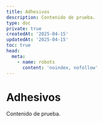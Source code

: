 ```yaml
---
title: Adhesivos
description: Contenido de prueba.
type: doc
private: true
createdAt: '2025-04-15'
updatedAt: '2025-04-15'
toc: true
head:
  meta:
    - name: robots
      content: 'noindex, nofollow'
---
```


# Adhesivos
Contenido de prueba.
